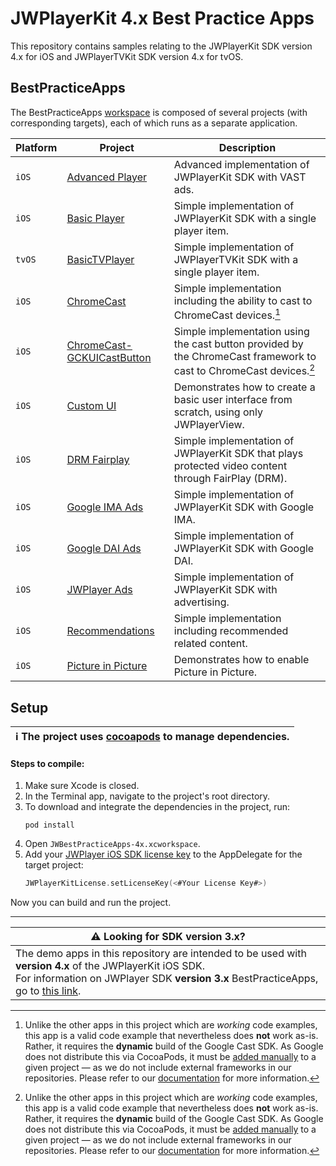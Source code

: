 # JWPlayerKit 4.x Best Practice Apps

This repository contains samples relating to the JWPlayerKit SDK version 4.x for iOS and JWPlayerTVKit SDK version 4.x for tvOS. 

## BestPracticeApps

The BestPracticeApps [workspace](https://developer.apple.com/documentation/xcode/managing-multiple-projects-and-their-dependencies) is composed of several projects (with corresponding targets), each of which runs as a separate application.

|Platform | Project | Description|
| ------------- | ------------- | ------------- |
|`iOS`|[Advanced Player](https://github.com/jwplayer/jwplayer-ios-bestPracticeApps/tree/main/JWBestPracticeApps/AdvancedPlayer) | Advanced implementation of JWPlayerKit SDK with VAST ads. |
|`iOS`|[Basic Player](https://github.com/jwplayer/jwplayer-ios-bestPracticeApps/tree/main/JWBestPracticeApps/BasicPlayer) | Simple implementation of JWPlayerKit SDK with a single player item. |
|`tvOS`|[BasicTVPlayer](https://github.com/jwplayer/jwplayer-ios-bestPracticeApps/tree/main/JWBestPracticeApps/BasicTVPlayer) | Simple implementation of JWPlayerTVKit SDK with a single player item. |
|`iOS`|[ChromeCast](https://github.com/jwplayer/jwplayer-ios-bestPracticeApps/tree/main/JWBestPracticeApps/ChromeCast) | Simple implementation including the ability to cast to ChromeCast devices.[^chromecastDisclaimer]  |
|`iOS`|[ChromeCast-GCKUICastButton](https://github.com/jwplayer/jwplayer-ios-bestPracticeApps/tree/main/JWBestPracticeApps/Chromecast-GCKUICastButton) | Simple implementation using the cast button provided by the ChromeCast framework to cast to ChromeCast devices.[^chromecastDisclaimer] |
|`iOS`|[Custom UI](https://github.com/jwplayer/jwplayer-ios-bestPracticeApps/tree/main/JWBestPracticeApps/Custom%20UI) | Demonstrates how to create a basic user interface from scratch, using only JWPlayerView. |
|`iOS`|[DRM Fairplay](https://github.com/jwplayer/jwplayer-ios-bestPracticeApps/tree/main/JWBestPracticeApps/DRM%20Fairplay#drm-fairplay---best-practices-app)  | Simple implementation of JWPlayerKit SDK that plays protected video content through FairPlay (DRM). |
|`iOS`|[Google IMA Ads](https://github.com/jwplayer/jwplayer-ios-bestPracticeApps/tree/main/JWBestPracticeApps/Google%20IMA%20Ads#google-ima-ads---best-practices-app) | Simple implementation of JWPlayerKit SDK with Google IMA. |
|`iOS`|[Google DAI Ads](https://github.com/jwplayer/jwplayer-ios-bestPracticeApps/tree/main/JWBestPracticeApps/Google%20DAI%20Ads#google-dai-ads---best-practices-app) | Simple implementation of JWPlayerKit SDK with Google DAI. |
|`iOS`|[JWPlayer Ads](https://github.com/jwplayer/jwplayer-ios-bestPracticeApps/tree/main/JWBestPracticeApps/JWPlayer%20Ads#jwplayer-ads---best-practices-app) | Simple implementation of JWPlayerKit SDK with advertising. |
|`iOS`|[Recommendations](https://github.com/jwplayer/jwplayer-ios-bestPracticeApps/tree/main/JWBestPracticeApps/Recommendations) | Simple implementation including recommended related content. |
|`iOS`|[Picture in Picture](https://github.com/jwplayer/jwplayer-ios-bestPracticeApps/tree/main/JWBestPracticeApps/Picture%20in%20Picture) | Demonstrates how to enable Picture in Picture. |

[^chromecastDisclaimer]: Unlike the other apps in this project which are *working* code examples, this app is a valid code example that nevertheless does **not** work as-is. 
Rather, it requires the **dynamic** build of the Google Cast SDK. As Google does not distribute this via CocoaPods, it must be [added manually](https://developers.google.com/cast/docs/ios_sender#manual_setup) to a given project — as we do not include external frameworks in our repositories. Please refer to our [documentation](https://developer.jwplayer.com/jwplayer/docs/ios-enable-casting-to-chromecast-devices) for more information.

## Setup

| :information_source: The project uses [cocoapods](https://guides.cocoapods.org/using/getting-started.html) to manage dependencies. |
|-|

#### Steps to compile:
1. Make sure Xcode is closed.
1. In the Terminal app, navigate to the project's root directory.
1. To download and integrate the dependencies in the project, run: 
    ```console
    pod install
    ```
1. Open `JWBestPracticeApps-4x.xcworkspace`.
1. Add your [JWPlayer iOS SDK license key](https://support.jwplayer.com/articles/android-and-ios-sdk-reference#:~:text=HOW%20DO%20I%20GET%20THE%20IOS%20OR%20ANDROID%20SDK%3F%20HOW%20DO%20I%20USE%20THE%20SDKS%3F) to the AppDelegate for the target project:
    ```swift 
    JWPlayerKitLicense.setLicenseKey(<#Your License Key#>)
    ```
Now you can build and run the project.

---
| :warning: Looking for SDK version 3.x?  | 
|-|
| The demo apps in this repository are intended to be used with **version 4.x** of the JWPlayerKit iOS SDK. <br> For information on JWPlayer SDK **version 3.x** BestPracticeApps, go to [this link](https://github.com/jwplayer/jwplayer-ios-bestPracticeApps/tree/main-v3/). | 

